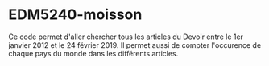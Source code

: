 # EDM5240-moisson
Ce code permet d'aller chercher tous les articles du Devoir entre le 1er janvier 2012 et le 24 février 2019.
Il permet aussi de compter l'occurence de chaque pays du monde dans les différents articles.
